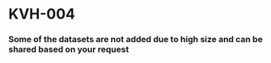 # KVH-004

### Some of the datasets are not added due to high size and can be shared based on your request
